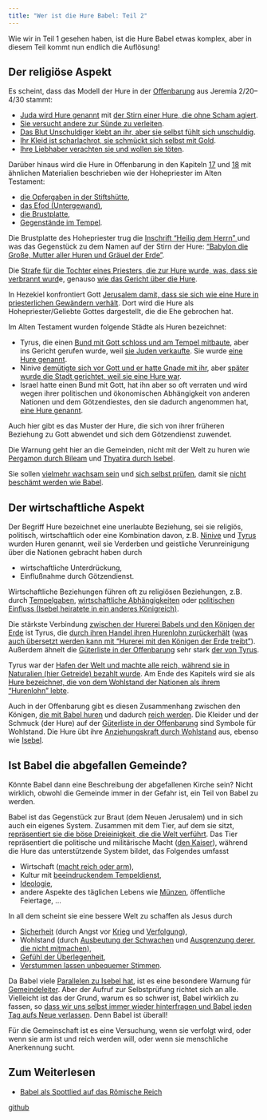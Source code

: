 ```yaml
---
title: "Wer ist die Hure Babel: Teil 2"
---
```



Wie wir in Teil 1 gesehen haben, ist die Hure Babel etwas komplex, aber in diesem Teil kommt nun endlich die Auflösung!


## Der religiöse Aspekt

<a name="e96e"></a>
Es scheint, dass das Modell der Hure in der [Offenbarung](https://www.bibleserver.com/SLT/Offenbarung17) aus Jeremia 2/20–4/30 stammt:

- [Juda wird Hure genannt](https://www.bibleserver.com/SLT/Jeremia2%2C20) mit [der Stirn einer Hure, die ohne Scham agiert](https://www.bibleserver.com/SLT/Jeremia3%2C3).
- [Sie versucht andere zur Sünde zu verleiten](https://www.bibleserver.com/SLT/Jeremia2%2C33).
- [Das Blut Unschuldiger klebt an ihr, aber sie selbst fühlt sich unschuldig](https://www.bibleserver.com/SLT/Jeremia2%2C34-35).
- [Ihr Kleid ist scharlachrot, sie schmückt sich selbst mit Gold](https://www.bibleserver.com/SLT/Jeremia4%2C30).
- [Ihre Liebhaber verachten sie und wollen sie töten](https://www.bibleserver.com/SLT/Jeremia4%2C30).


Darüber hinaus wird die Hure in Offenbarung in den Kapiteln [17](https://www.bibleserver.com/SLT/Offenbarung17) und [18](https://www.bibleserver.com/SLT/Offenbarung18) mit ähnlichen Materialien beschrieben wie der Hohepriester im Alten Testament:

- [die Opfergaben in der Stiftshütte](https://www.bibleserver.com/SLT/2.Mose25%2C3-7),
- [das Efod (Untergewand)](https://www.bibleserver.com/SLT/2.Mose25%2C3-7),
- [die Brustplatte](https://www.bibleserver.com/SLT/2.Mose28%2C15-20),
- [Gegenstände im Tempel](https://www.bibleserver.com/SLT/2.Chronik2%2C13-14).


Die Brustplatte des Hohepriester trug die [Inschrift “Heilig dem Herrn” ](https://www.bibleserver.com/SLT/2.Mose28%2C35-38)und was das Gegenstück zu dem Namen auf der Stirn der Hure: [“Babylon die Große, Mutter aller Huren und Gräuel der Erde”](https://www.bibleserver.com/SLT/Offenbarung17%2C5).

Die [Strafe für die Tochter eines Priesters, die zur Hure wurde, was, dass sie verbrannt wurd](https://www.bibleserver.com/SLT/3.Mose21%2C9)e, genauso [wie das Gericht über die Hure](https://www.bibleserver.com/SLT/Offenbarung18%2C8).

In Hezekiel konfrontiert Gott [Jerusalem damit, dass sie sich wie eine Hure in priesterlichen Gewändern verhält](https://www.bibleserver.com/SLT/Hesekiel16%2C13-26). Dort wird die Hure als Hohepriester/Geliebte Gottes dargestellt, die die Ehe gebrochen hat.

Im Alten Testament wurden folgende Städte als Huren bezeichnet:

- Tyrus, die einen [Bund mit Gott schloss und am Tempel mitbaute](https://www.bibleserver.com/SLT/1.K%C3%B6nige5%2C12), aber ins Gericht gerufen wurde, weil [sie Juden verkaufte](https://www.bibleserver.com/SLT/Amos1%2C9). Sie wurde [eine Hure genannt](https://www.bibleserver.com/SLT/Jesaja23%2C15-18).
- Ninive [demütigte sich vor Gott und er hatte Gnade mit ihr](https://www.bibleserver.com/SLT/Jona3%2C5-10), aber [später wurde die Stadt gerichtet, weil sie eine Hure war](https://www.bibleserver.com/SLT/Nahum3%2C4-7).
- Israel hatte einen Bund mit Gott, hat ihn aber so oft verraten und wird wegen ihrer politischen und ökonomischen Abhängigkeit von anderen Nationen und dem Götzendiestes, den sie dadurch angenommen hat, [eine Hure genannt](https://www.bibleserver.com/SLT/Hesekiel16%2C15-41).


Auch hier gibt es das Muster der Hure, die sich von ihrer früheren Beziehung zu Gott abwendet und sich dem Götzendienst zuwendet.

Die Warnung geht hier an die Gemeinden, nicht mit der Welt zu huren wie [Pergamon durch Bileam](https://www.bibleserver.com/SLT/Offenbarung2%2C14) und [Thyatira durch Isebel](https://www.bibleserver.com/SLT/Offenbarung2%2C20-22).

Sie sollen [vielmehr wachsam sein](https://www.bibleserver.com/SLT/Offenbarung16%2C15) und [sich selbst prüfen](https://www.bibleserver.com/SLT/Offenbarung3%2C17-18), damit sie [nicht beschämt werden wie Babel](https://www.bibleserver.com/SLT/Offenbarung17%2C16).


## Der wirtschaftliche Aspekt

<a name="f24d"></a>
Der Begriff Hure bezeichnet eine unerlaubte Beziehung, sei sie religiös, politisch, wirtschaftlich oder eine Kombination davon, z.B. [Ninive](https://www.bibleserver.com/SLT/Nahum3%2C4-5) und [Tyrus](https://www.bibleserver.com/SLT/Jesaja23%2C15-18) wurden Huren genannt, weil sie Verderben und geistliche Verunreinigung über die Nationen gebracht haben durch

- wirtschaftliche Unterdrückung,
- Einflußnahme durch Götzendienst.


Wirtschaftliche Beziehungen führen oft zu religiösen Beziehungen, z.B. durch [Tempelgaben](https://www.bibleserver.com/SLT/Micha1%2C7), [wirtschaftliche Abhängigkeiten](https://www.bibleserver.com/SLT/Nahum3%2C4) oder [politischen Einfluss (Isebel heiratete in ein anderes Königreich)](https://www.bibleserver.com/SLT/2.K%C3%B6nige9%2C22).

Die stärkste Verbindung [zwischen der Hurerei Babels und den Königen der Erde](https://www.bibleserver.com/SLT/Offenbarung17%2C2) ist Tyrus, die [durch ihren Handel ihren Hurenlohn zurückerhält](https://www.bibleserver.com/SLT/Jesaja23%2C17) ([was auch übersetzt werden kann mit “Hurerei mit den Königen der Erde treibt”](https://biblehub.com/interlinear/isaiah/23-17.htm)). Außerdem ähnelt die [Güterliste in der Offenbarung](https://www.bibleserver.com/SLT/Offenbarung18%2C12-13) sehr stark [der von Tyrus](https://www.bibleserver.com/SLT/Hesekiel27).

Tyrus war der [Hafen der Welt und machte alle reich, während sie in Naturalien (hier Getreide) bezahlt wurde](https://www.bibleserver.com/SLT/Jesaja23%2C1-3). Am Ende des Kapitels wird sie als [Hure bezeichnet, die von dem Wohlstand der Nationen als ihrem “Hurenlohn” lebte](https://www.bibleserver.com/SLT/Jesaja23%2C16-18).

Auch in der Offenbarung gibt es diesen Zusammenhang zwischen den Königen, [die mit Babel huren](https://www.bibleserver.com/SLT/Offenbarung18%2C3) und dadurch [reich werden](https://www.bibleserver.com/SLT/Offenbarung18%2C9). Die Kleider und der Schmuck (der Hure) auf der [Güterliste in der Offenbarung](https://www.bibleserver.com/SLT/Offenbarung18%2C12-13) sind Symbole für Wohlstand. Die Hure übt ihre [Anziehungskraft durch Wohlstand](https://www.bibleserver.com/SLT/Jeremia4%2C30) aus, ebenso wie [Isebel](https://www.bibleserver.com/SLT/2.K%C3%B6nige9%2C30).


## Ist Babel die abgefallen Gemeinde?

<a name="738a"></a>
Könnte Babel dann eine Beschreibung der abgefallenen Kirche sein? Nicht wirklich, obwohl die Gemeinde immer in der Gefahr ist, ein Teil von Babel zu werden.

Babel ist das Gegenstück zur Braut (dem Neuen Jerusalem) und in sich auch ein eigenes System. Zusammen mit dem Tier, auf dem sie sitzt, [repräsentiert sie die böse Dreieinigkeit, die die Welt verführt](../../../content/beasts/expl/the-nature-of-the-beast-in-the-book-of-revelation/index.html). Das Tier repräsentiert die politische und militärische Macht ([den Kaiser](../../../content/beasts/expl/the-beasts-and-the-666-in-historical-context/index.html)), während die Hure das unterstützende System bildet, das Folgendes umfasst

- Wirtschaft ([macht reich oder arm](https://www.bibleserver.com/SLT/Offenbarung13%2C16-17)),
- Kultur mit [beeindruckendem Tempeldienst](https://www.bibleserver.com/SLT/Offenbarung13%2C13-15),
- [Ideologie](https://www.bibleserver.com/SLT/Offenbarung13%2C12),
- andere Aspekte des täglichen Lebens wie [Münzen](../../../content/harlot/expl/the-whore-in-revelation-a-mocking-of-the-roman-empire/index.html), öffentliche Feiertage, …


In all dem scheint sie eine bessere Welt zu schaffen als Jesus durch

- [Sicherheit](https://www.bibleserver.com/SLT/Offenbarung13%2C4) (durch Angst vor [Krieg](https://www.bibleserver.com/SLT/Offenbarung13%2C7) und [Verfolgung](https://www.bibleserver.com/SLT/Offenbarung13%2C10)),
- Wohlstand (durch [Ausbeutung der Schwachen](https://www.bibleserver.com/SLT/Offenbarung6%2C5-6) und [Ausgrenzung derer, die nicht mitmachen](https://www.bibleserver.com/SLT/Offenbarung13%2C16-17)),
- [Gefühl der Überlegenheit](https://www.bibleserver.com/SLT/Offenbarung13%2C13-14),
- [Verstummen lassen unbequemer Stimmen](https://www.bibleserver.com/SLT/Offenbarung17%2C6).


Da Babel viele [Parallelen zu Isebel hat](../../../content/harlot/expl/who-is-the-whore-babel-part-1/index.html), ist es eine besondere Warnung für [Gemeindeleiter](../../../content/letters/expl/the-letter-to-the-church-in-thyatira/index.html). Aber der Aufruf zur Selbstprüfung richtet sich an alle. Vielleicht ist das der Grund, warum es so schwer ist, Babel wirklich zu fassen, so [dass wir uns selbst immer wieder hinterfragen und Babel jeden Tag aufs Neue verlassen](https://www.bibleserver.com/SLT/Offenbarung18%2C4). Denn Babel ist überall!

Für die Gemeinschaft ist es eine Versuchung, wenn sie verfolgt wird, oder wenn sie arm ist und reich werden will, oder wenn sie menschliche Anerkennung sucht.


## Zum Weiterlesen

<a name="296c"></a>
- [Babel als Spottlied auf das Römische Reich](../../../content/harlot/expl/the-whore-in-revelation-a-mocking-of-the-roman-empire/index.html)




[github](https://github.com/revelation-today/revelation-today/blob/main/exampleSite/content/docs/content/harlot/expl/who-is-the-whore-babel-part-2.de.md)
